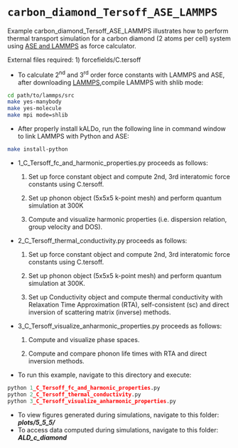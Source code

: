 # `carbon_diamond_Tersoff_ASE_LAMMPS`

Example carbon_diamond_Tersoff_ASE_LAMMPS illustrates how to perform thermal transport simulation for a carbon 
diamond (2 atoms per cell) system using [ASE and LAMMPS](https://wiki.fysik.dtu.dk/ase/_modules/ase/calculators/lammpslib.html) as force calculator.

External files required: 
		       1) forcefields/C.tersoff

- To calculate 2<sup>nd</sup> and 3<sup>rd</sup> order force constants with LAMMPS and ASE, after downloading [LAMMPS](https://lammps.sandia.gov/),compile LAMMPS with shlib mode:
```bash
cd path/to/lammps/src
make yes-manybody
make yes-molecule
make mpi mode=shlib
```
- After properly install kALDo, run the following line in command window to link LAMMPS with Python and ASE:
```bash
make install-python				
```

- 1_C_Tersoff_fc_and_harmonic_properties.py proceeds as follows:
	
    1. Set up force constant object and compute 2nd, 3rd interatomic force constants using C.tersoff.

    2. Set up phonon object (5x5x5 k-point mesh) and perform quantum simulation at 300K
     
    3. Compute and visualize harmonic properties (i.e. dispersion relation, group velocity and DOS). 
			      
-  2_C_Tersoff_thermal_conductivity.py proceeds as follows:

    1. Set up force constant object and compute 2nd, 3rd interatomic force constants using C.tersoff.

    2. Set up phonon object (5x5x5 k-point mesh) and perform quantum simulation at 300K.

    3. Set up Conductivity object and compute thermal conductivity with Relaxation Time Approximation (RTA), 
				self-consistent (sc) and direct inversion of scattering matrix (inverse) methods.

-  3_C_Tersoff_visualize_anharmonic_properties.py proceeds as follows:

    1. Compute and visualize phase spaces.
			
	2. Compute and compare phonon life times with RTA and direct inversion methods.


- To run this example, navigate to this directory and execute:

```python
python 1_C_Tersoff_fc_and_harmonic_properties.py
python 2_C_Tersoff_thermal_conductivity.py
python 3_C_Tersoff_visualize_anharmonic_properties.py
```
- To view figures generated during simulations, navigate to this folder: ***plots/5_5_5/***
- To access data computed during simulations, navigate to this folder: ***ALD_c_diamond***

 
